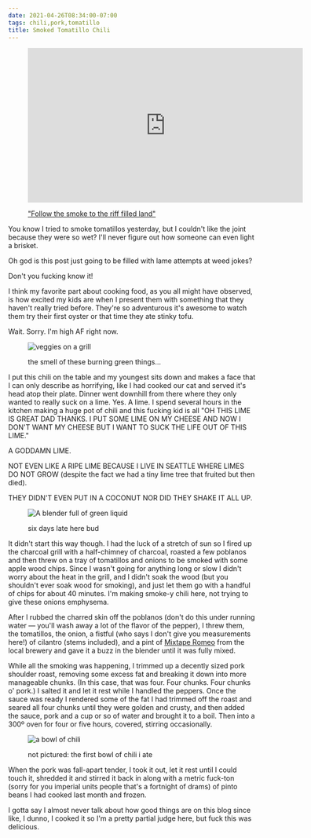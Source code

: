 ```yaml
---
date: 2021-04-26T08:34:00-07:00
tags: chili,pork,tomatillo
title: Smoked Tomatillo Chili
---
```


<figure>
<iframe width="560" height="315" src="https://www.youtube.com/embed/hIw7oeZKpZc" title="YouTube video player" frameborder="0" allow="accelerometer; autoplay; clipboard-write; encrypted-media; gyroscope; picture-in-picture" allowfullscreen></iframe>
<figcaption>


["Follow the smoke to the riff filled land"](https://www.youtube.com/watch?v=hIw7oeZKpZc)

</figcaption>
</figure>

You know I tried to smoke tomatillos yesterday, but I couldn't like the joint because they were so wet? I'll never figure out how someone can even light a brisket.

Oh god is this post just going to be filled with lame attempts at weed jokes?

Don't you fucking know it!

I think my favorite part about cooking food, as you all might have observed, is how excited my kids are when I present them with something that they haven't really tried before. They're so adventurous it's awesome to watch them try their first oyster or that time they ate stinky tofu.  

Wait. Sorry. I'm high AF right now. 

<figure>

![veggies on a grill](chili_smoking.jpg)

<figcaption>the smell of these burning green things...</figcaption>
</figure>

I put this chili on the table and my youngest sits down and makes a face that I can only describe as horrifying, like I had cooked our cat and served it's head atop their plate. Dinner went downhill from there where they only wanted to really suck on a lime. Yes. A lime. I spend several hours in the kitchen making a huge pot of chili and this fucking kid is all "OH THIS LIME IS GREAT DAD THANKS. I PUT SOME LIME ON MY CHEESE AND NOW I DON'T WANT MY CHEESE BUT I WANT TO SUCK THE LIFE OUT OF THIS LIME."

A GODDAMN LIME.

NOT EVEN LIKE A RIPE LIME BECAUSE I LIVE IN SEATTLE WHERE LIMES DO NOT GROW (despite the fact we had a tiny lime tree that fruited but then died).

THEY DIDN'T EVEN PUT IN A COCONUT NOR DID THEY SHAKE IT ALL UP.

<figure>

![A blender full of green liquid](chili_blender.jpg)

<figcaption>six days late here bud</figcaption>
</figure>

It didn't start this way though. I had the luck of a stretch of sun so I fired up the charcoal grill with a half-chimney of charcoal, roasted a few poblanos and then threw on a tray of tomatillos and onions to be smoked with some apple wood chips. Since I wasn't going for anything long or slow I didn't worry about the heat in the grill, and I didn't soak the wood (but you shouldn't ever soak wood for smoking), and just let them go with a handful of chips for about 40 minutes. I'm making smoke-y chili here, not trying to give these onions emphysema.

After I rubbed the charred skin off the poblanos (don't do this under running water — you'll wash away a lot of the flavor of the pepper), I threw them, the tomatillos, the onion, a fistful (who says I don't give you measurements here!) of cilantro (stems included), and a pint of [Mixtape Romeo](https://www.stoupbrewing.com/ontap/) from the local brewery and gave it a buzz in the blender until it was fully mixed.

While all the smoking was happening, I trimmed up a decently sized pork shoulder roast, removing some excess fat and breaking it down into more manageable chunks. (In this case, that was four. Four chunks. Four chunks o' pork.) I salted it and let it rest while I handled the peppers. Once the sauce was ready I rendered some of the fat I had trimmed off the roast and seared all four chunks until they were golden and crusty, and then added the sauce, pork and a cup or so of water and brought it to a boil. Then into a 300º oven for four or five hours, covered, stirring occasionally.

<figure>

![a bowl of chili](chili_bowl.jpg)

<figcaption>not pictured: the first bowl of chili i ate</figcaption>
</figure>

When the pork was fall-apart tender, I took it out, let it rest until I could touch it, shredded it and stirred it back in along with a metric fuck-ton (sorry for you imperial units people that's a fortnight of drams) of pinto beans I had cooked last month and frozen.

I gotta say I almost never talk about how good things are on this blog since like, I dunno, I cooked it so I'm a pretty partial judge here, but fuck this was delicious.
